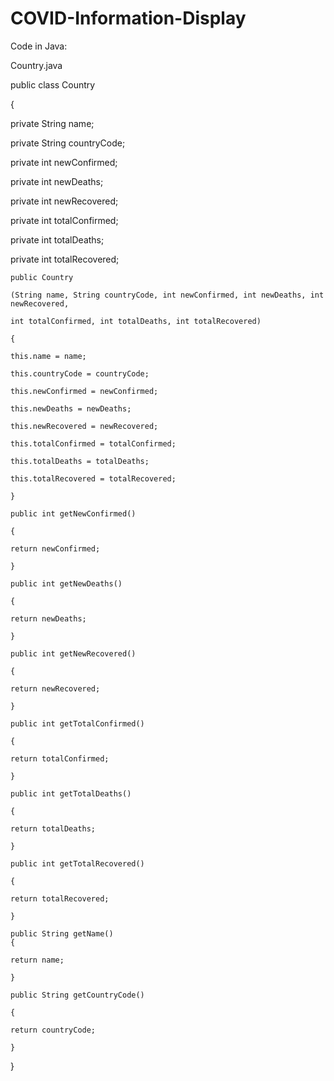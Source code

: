 # COVID-Information-Display

Code in Java:



Country.java


public class Country 

{
   
   private String name;
   
   private String countryCode;
   
   private int newConfirmed;
   
   private int newDeaths;
   
   private int newRecovered;
   
   private int totalConfirmed;
   
   private int totalDeaths;
   
   private int totalRecovered;

    public Country 
    
    (String name, String countryCode, int newConfirmed, int newDeaths, int newRecovered, 
    
    int totalConfirmed, int totalDeaths, int totalRecovered)
    
    {
    
    this.name = name;
    
    this.countryCode = countryCode;
    
    this.newConfirmed = newConfirmed;
    
    this.newDeaths = newDeaths;
    
    this.newRecovered = newRecovered;
    
    this.totalConfirmed = totalConfirmed;
    
    this.totalDeaths = totalDeaths;
    
    this.totalRecovered = totalRecovered;
    
    }
    
    public int getNewConfirmed() 
    
    {
    
    return newConfirmed;
    
    }    
    
    public int getNewDeaths()
    
    {
    
    return newDeaths;
    
    }

    public int getNewRecovered() 
    
    {
    
    return newRecovered;
    
    }

    public int getTotalConfirmed() 
    
    {
    
    return totalConfirmed;
    
    }

    public int getTotalDeaths() 
    
    {
    
    return totalDeaths;
    
    }

    public int getTotalRecovered() 
    
    {
    
    return totalRecovered;
    
    }
    
    public String getName()
    {
    
    return name;
    
    }
    
    public String getCountryCode() 
    
    {
    
    return countryCode;
    
    }

}

